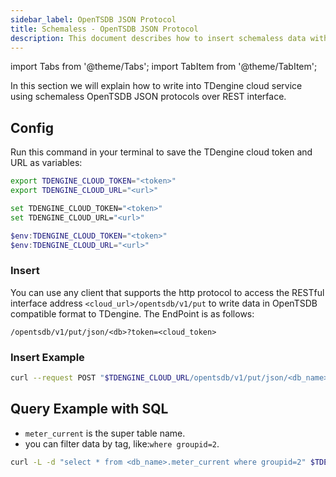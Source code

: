 ```yaml
---
sidebar_label: OpenTSDB JSON Protocol
title: Schemaless - OpenTSDB JSON Protocol
description: This document describes how to insert schemaless data with the OpenTSDB JSON protocol.
---
```


<!-- exclude -->
import Tabs from '@theme/Tabs';
import TabItem from '@theme/TabItem';

<!-- exclude-end -->

In this section we will explain how to write into TDengine cloud service using schemaless OpenTSDB JSON protocols over REST interface.

## Config

Run this command in your terminal to save the TDengine cloud token and URL as variables:

<Tabs defaultValue="bash">
<TabItem value="bash" label="Bash">

```bash
export TDENGINE_CLOUD_TOKEN="<token>"
export TDENGINE_CLOUD_URL="<url>"
```

</TabItem>
<TabItem value="cmd" label="CMD">

```bash
set TDENGINE_CLOUD_TOKEN="<token>"
set TDENGINE_CLOUD_URL="<url>"
```

</TabItem>
<TabItem value="powershell" label="Powershell">

```powershell
$env:TDENGINE_CLOUD_TOKEN="<token>"
$env:TDENGINE_CLOUD_URL="<url>"
```

</TabItem>
</Tabs>

### Insert

You can use any client that supports the http protocol to access the RESTful interface address `<cloud_url>/opentsdb/v1/put` to write data in OpenTSDB compatible format to TDengine. The EndPoint is as follows:

```text
/opentsdb/v1/put/json/<db>?token=<cloud_token>
```
### Insert Example
```bash
curl --request POST "$TDENGINE_CLOUD_URL/opentsdb/v1/put/json/<db_name>?token=$TDENGINE_CLOUD_TOKEN" --data-binary "{\"metric\":\"meter_current\",\"timestamp\":1646846400,\"value\":10.3,\"tags\":{\"groupid\":2,\"location\":\"Beijing\",\"id\":\"d1001\"}}"
```
## Query Example with SQL
- `meter_current` is the super table name.
- you can filter data by tag, like:`where groupid=2`.
```bash
curl -L -d "select * from <db_name>.meter_current where groupid=2" $TDENGINE_CLOUD_URL/rest/sql/test?token=$TDENGINE_CLOUD_TOKEN
```
